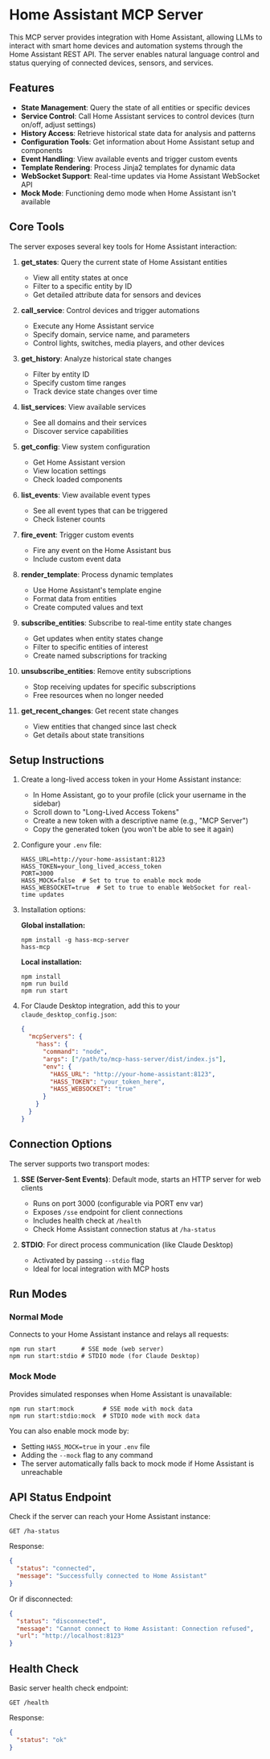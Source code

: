 # Home Assistant MCP Server

This MCP server provides integration with Home Assistant, allowing LLMs to interact with smart home devices and automation systems through the Home Assistant REST API. The server enables natural language control and status querying of connected devices, sensors, and services.

## Features

- **State Management**: Query the state of all entities or specific devices
- **Service Control**: Call Home Assistant services to control devices (turn on/off, adjust settings)
- **History Access**: Retrieve historical state data for analysis and patterns
- **Configuration Tools**: Get information about Home Assistant setup and components
- **Event Handling**: View available events and trigger custom events
- **Template Rendering**: Process Jinja2 templates for dynamic data
- **WebSocket Support**: Real-time updates via Home Assistant WebSocket API
- **Mock Mode**: Functioning demo mode when Home Assistant isn't available

## Core Tools

The server exposes several key tools for Home Assistant interaction:

1. **get_states**: Query the current state of Home Assistant entities
   - View all entity states at once
   - Filter to a specific entity by ID
   - Get detailed attribute data for sensors and devices

2. **call_service**: Control devices and trigger automations
   - Execute any Home Assistant service
   - Specify domain, service name, and parameters
   - Control lights, switches, media players, and other devices

3. **get_history**: Analyze historical state changes
   - Filter by entity ID
   - Specify custom time ranges
   - Track device state changes over time

4. **list_services**: View available services
   - See all domains and their services
   - Discover service capabilities

5. **get_config**: View system configuration
   - Get Home Assistant version
   - View location settings
   - Check loaded components

6. **list_events**: View available event types
   - See all event types that can be triggered
   - Check listener counts

7. **fire_event**: Trigger custom events
   - Fire any event on the Home Assistant bus
   - Include custom event data

8. **render_template**: Process dynamic templates
   - Use Home Assistant's template engine
   - Format data from entities
   - Create computed values and text

9. **subscribe_entities**: Subscribe to real-time entity state changes
   - Get updates when entity states change
   - Filter to specific entities of interest
   - Create named subscriptions for tracking

10. **unsubscribe_entities**: Remove entity subscriptions
    - Stop receiving updates for specific subscriptions
    - Free resources when no longer needed

11. **get_recent_changes**: Get recent state changes
    - View entities that changed since last check
    - Get details about state transitions

## Setup Instructions

1. Create a long-lived access token in your Home Assistant instance:
   - In Home Assistant, go to your profile (click your username in the sidebar)
   - Scroll down to "Long-Lived Access Tokens"
   - Create a new token with a descriptive name (e.g., "MCP Server")
   - Copy the generated token (you won't be able to see it again)

2. Configure your `.env` file:
   ```
   HASS_URL=http://your-home-assistant:8123
   HASS_TOKEN=your_long_lived_access_token
   PORT=3000
   HASS_MOCK=false  # Set to true to enable mock mode
   HASS_WEBSOCKET=true  # Set to true to enable WebSocket for real-time updates
   ```

3. Installation options:

   **Global installation:**
   ```
   npm install -g hass-mcp-server
   hass-mcp
   ```

   **Local installation:**
   ```
   npm install
   npm run build
   npm run start
   ```

4. For Claude Desktop integration, add this to your `claude_desktop_config.json`:
   ```json
   {
     "mcpServers": {
       "hass": {
         "command": "node",
         "args": ["/path/to/mcp-hass-server/dist/index.js"],
         "env": {
           "HASS_URL": "http://your-home-assistant:8123",
           "HASS_TOKEN": "your_token_here",
           "HASS_WEBSOCKET": "true"
         }
       }
     }
   }
   ```

## Connection Options

The server supports two transport modes:

1. **SSE (Server-Sent Events)**: Default mode, starts an HTTP server for web clients
   - Runs on port 3000 (configurable via PORT env var)
   - Exposes `/sse` endpoint for client connections
   - Includes health check at `/health`
   - Check Home Assistant connection status at `/ha-status`

2. **STDIO**: For direct process communication (like Claude Desktop)
   - Activated by passing `--stdio` flag
   - Ideal for local integration with MCP hosts

## Run Modes

### Normal Mode
Connects to your Home Assistant instance and relays all requests:
```
npm run start       # SSE mode (web server)
npm run start:stdio # STDIO mode (for Claude Desktop)
```

### Mock Mode
Provides simulated responses when Home Assistant is unavailable:
```
npm run start:mock        # SSE mode with mock data
npm run start:stdio:mock  # STDIO mode with mock data
```

You can also enable mock mode by:
- Setting `HASS_MOCK=true` in your `.env` file
- Adding the `--mock` flag to any command
- The server automatically falls back to mock mode if Home Assistant is unreachable

## API Status Endpoint

Check if the server can reach your Home Assistant instance:
```
GET /ha-status
```

Response:
```json
{
  "status": "connected",
  "message": "Successfully connected to Home Assistant"
}
```

Or if disconnected:
```json
{
  "status": "disconnected",
  "message": "Cannot connect to Home Assistant: Connection refused",
  "url": "http://localhost:8123"
}
```

## Health Check

Basic server health check endpoint:
```
GET /health
```

Response:
```json
{
  "status": "ok"
}
```